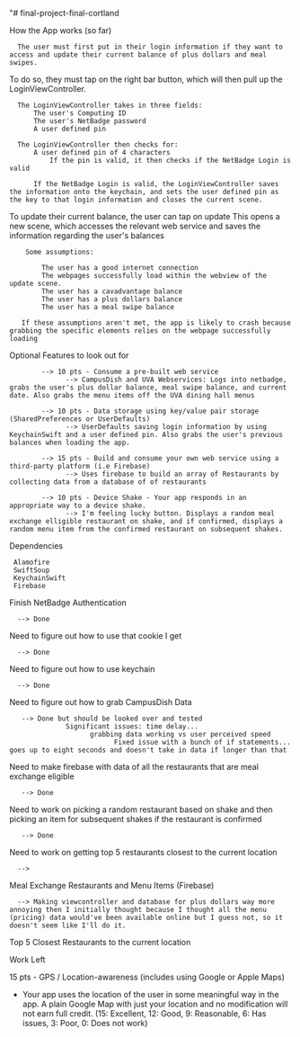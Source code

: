 "# final-project-final-cortland

How the App works (so far)
      
      The user must first put in their login information if they want to access and update their current balance of plus dollars and meal swipes.
  
  To do so, they must tap on the right bar button, which will then pull up the LoginViewController. 
  
      The LoginViewController takes in three fields: 
          The user's Computing ID
          The user's NetBadge password
          A user defined pin
          
      The LoginViewController then checks for:
          A user defined pin of 4 characters
              If the pin is valid, it then checks if the NetBadge Login is valid

          If the NetBadge Login is valid, the LoginViewController saves the information onto the keychain, and sets the user defined pin as the key to that login information and closes the current scene. 
       
  To update their current balance, the user can tap on update
      This opens a new scene, which accesses the relevant web service and saves the information regarding the user's balances
      
        Some assumptions:
            
            The user has a good internet connection
            The webpages successfully load within the webview of the update scene.
            The user has a cavadvantage balance
            The user has a plus dollars balance
            The user has a meal swipe balance
       
       If these assumptions aren't met, the app is likely to crash because grabbing the specific elements relies on the webpage successfully loading
       


Optional Features to look out for
      
            --> 10 pts - Consume a pre-built web service 
                  --> CampusDish and UVA Webservices: Logs into netbadge, grabs the user's plus dollar balance, meal swipe balance, and current date. Also grabs the menu items off the UVA dining hall menus

            --> 10 pts - Data storage using key/value pair storage (SharedPreferences or UserDefaults) 
                  --> UserDefaults saving login information by using KeychainSwift and a user defined pin. Also grabs the user's previous balances when loading the app. 
                  
            --> 15 pts - Build and consume your own web service using a third-party platform (i.e Firebase) 
                  --> Uses firebase to build an array of Restaurants by collecting data from a database of of restaurants
             
            --> 10 pts - Device Shake - Your app responds in an appropriate way to a device shake.
                  --> I'm feeling lucky button. Displays a random meal exchange elligible restaurant on shake, and if confirmed, displays a random menu item from the confirmed restaurant on subsequent shakes.
    

Dependencies
     
     Alamofire
     SwiftSoup
     KeychainSwift
     Firebase


Finish NetBadge Authentication

      --> Done

Need to figure out how to use that cookie I get
      
      --> Done

Need to figure out how to use keychain
      
      --> Done
  
Need to figure out how to grab CampusDish Data
       
       --> Done but should be looked over and tested
                  Significant issues: time delay... 
                        grabbing data working vs user perceived speed    
                              Fixed issue with a bunch of if statements... goes up to eight seconds and doesn't take in data if longer than that

Need to make firebase with data of all the restaurants that are meal exchange eligible 
            
       --> Done
           
       
Need to work on picking a random restaurant based on shake and then picking an item for subsequent shakes if the restaurant is confirmed
      
       --> Done
     
Need to work on getting top 5 restaurants closest to the current location
     
      -->


Meal Exchange Restaurants and Menu Items (Firebase)

      --> Making viewcontroller and database for plus dollars way more annoying then I initially thought because I thought all the menu (pricing) data would've been available online but I guess not, so it doesn't seem like I'll do it.

Top 5 Closest Restaurants to the current location

Work Left

15 pts - GPS / Location-awareness (includes using Google or Apple Maps) 
- Your app uses the location of the user in some meaningful way in the app. A plain Google Map with just your location and no modification will not earn full credit. (15: Excellent, 12: Good, 9: Reasonable, 6: Has issues, 3: Poor, 0: Does not work)


